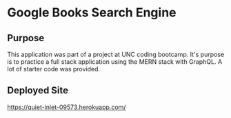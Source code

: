 # Google Books Search Engine

## Purpose
This application was part of a project at UNC coding bootcamp.  It's purpose is to practice a full stack application using the MERN stack with GraphQL.  A lot of starter code was provided.

## Deployed Site

https://quiet-inlet-09573.herokuapp.com/